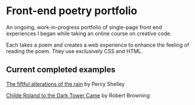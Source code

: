 # Front-end poetry portfolio

An ongoing, work-in-progress portfolio of single-page front end experiences I began while taking an online course on creative code.

Each takes a poem and creates a web experience to enhance the feeling of reading the poem. They use exclusively CSS and HTML.

## Current completed examples

[The fiftful alterations of the rain](https://tichaelmurvey.github.io/poetry_portfolio/fitfulalternations.html) by Percy Shelley

[Childe Roland to the Dark Tower Came](https://tichaelmurvey.github.io/poetry_portfolio/childeroland) by Robert Browning

